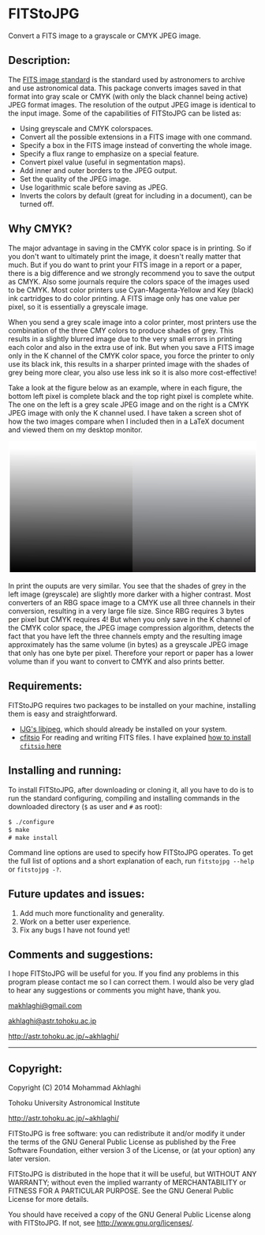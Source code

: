 FITStoJPG
=========

Convert a FITS image to a grayscale or CMYK JPEG image.

Description:
------------

The [FITS image
standard](https://heasarc.gsfc.nasa.gov/docs/heasarc/fits.html) is the
standard used by astronomers to archive and use astronomical
data. This package converts images saved in that format into gray
scale or CMYK (with only the black channel being active) JPEG format
images. The resolution of the output JPEG image is identical to the 
input image. Some of the capabilities of FITStoJPG can be listed as:

* Using greyscale and CMYK colorspaces.
* Convert all the possible extensions in a FITS image with one command.
* Specify a box in the FITS image instead of converting the whole image.
* Specify a flux range to emphasize on a special feature.
* Convert pixel value (useful in segmentation maps).
* Add inner and outer borders to the JPEG output.
* Set the quality of the JPEG image.
* Use logarithmic scale before saving as JPEG.
* Inverts the colors by default (great for including in a document),
  can be turned off.


Why CMYK?
---------

The major advantage in saving in the CMYK color space is in printing.
So if you don't want to ultimately print the image, it doesn't really
matter that much. But if you do want to print your FITS image in a
report or a paper, there is a big difference and we strongly recommend
you to save the output as CMYK. Also some journals require the colors
space of the images used to be CMYK. Most color printers use
Cyan-Magenta-Yellow and Key (black) ink cartridges to do color
printing. A FITS image only has one value per pixel, so it is
essentially a greyscale image.

When you send a grey scale image into a color printer, most printers
use the combination of the three CMY colors to produce shades of
grey. This results in a slightly blurred image due to the very small
errors in printing each color and also in the extra use of ink. But
when you save a FITS image only in the K channel of the CMYK color
space, you force the printer to only use its black ink, this results
in a sharper printed image with the shades of grey being more clear,
you also use less ink so it is also more cost-effective! 

Take a look at the figure below as an example, where in each figure,
the bottom left pixel is complete black and the top right pixel is
complete white. The one on the left is a grey scale JPEG image and on
the right is a CMYK JPEG image with only the K channel used.  I have
taken a screen shot of how the two images compare when I included then
in a LaTeX document and viewed them on my desktop monitor.

<img src="https://raw.githubusercontent.com/makhlaghi/fitstojpg/master/doc/fitstojpg-figures/grey_CMYK_comp.png" width=600/>

In print the ouputs are very similar. You see that the shades of grey
in the left image (greyscale) are slightly more darker with a higher
contrast. Most converters of an RBG space image to a CMYK use all
three channels in their conversion, resulting in a very large file
size. Since RBG requires 3 bytes per pixel but CMYK requires 4! But
when you only save in the K channel of the CMYK color space, the JPEG
image compression algorithm, detects the fact that you have left the
three channels empty and the resulting image approximately has the
same volume (in bytes) as a greyscale JPEG image that only has one
byte per pixel. Therefore your report or paper has a lower volume than
if you want to convert to CMYK and also prints better.

Requirements:
------------

FITStoJPG requires two packages to be installed on your
machine, installing them is easy and straightforward. 

- [IJG's libjpeg](http://www.ijg.org/), which should already be
  installed  on your system.
- [cfitsio](http://heasarc.nasa.gov/fitsio/fitsio.html) For
  reading and writing FITS files. I have explained [how to install
  `cfitsio` here](http://www.astr.tohoku.ac.jp/~akhlaghi/cfitsiowcslibinstall.html)


Installing and running:
------------

To install FITStoJPG, after downloading or cloning it, all you have
to do is to run the standard configuring, compiling and installing
commands in the downloaded directory (`$` as user and `#` as root):

    $ ./configure
    $ make
    # make install

Command line options are used to specify how FITStoJPG operates. To
get the full list of options and a short explanation of each, run
`fitstojpg --help` or `fitstojpg -?`. 


Future updates and issues:
------------

1. Add much more functionality and generality.
2. Work on a better user experience.
3. Fix any bugs I have not found yet!


Comments and suggestions:
----------------------------------------

I hope FITStoJPG will be useful for you. If you find any problems in
this program please contact me so I can correct them. I would also be
very glad to hear any suggestions or comments you might have, thank
you.

makhlaghi@gmail.com 

akhlaghi@astr.tohoku.ac.jp

http://astr.tohoku.ac.jp/~akhlaghi/

----------------------------------------
Copyright:
----------------------------------------
Copyright (C) 2014 Mohammad Akhlaghi

Tohoku University Astronomical Institute

http://astr.tohoku.ac.jp/~akhlaghi/

FITStoJPG is free software: you can redistribute it and/or modify
it under the terms of the GNU General Public License as published by
the Free Software Foundation, either version 3 of the License, or
(at your option) any later version.

FITStoJPG is distributed in the hope that it will be useful,
but WITHOUT ANY WARRANTY; without even the implied warranty of
MERCHANTABILITY or FITNESS FOR A PARTICULAR PURPOSE.  See the
GNU General Public License for more details.

You should have received a copy of the GNU General Public License
along with FITStoJPG.  If not, see <http://www.gnu.org/licenses/>.